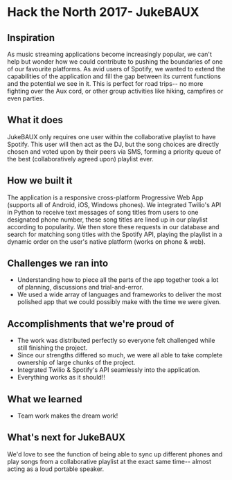 # Hack the North 2017- JukeBAUX

## Inspiration
As music streaming applications become increasingly popular, we can't help but wonder how we could contribute to pushing the boundaries of one of our favourite platforms. As avid users of Spotify, we wanted to extend the capabilities of the application and fill the gap between its current functions and the potential we see in it. This is perfect for road trips-- no more fighting over the Aux cord, or other group activities like hiking, campfires or even parties.

## What it does
JukeBAUX only requires one user within the collaborative playlist to have Spotify. This user will then act as the DJ, but the song choices are directly chosen and voted upon by their peers via SMS, forming a priority queue of the best (collaboratively agreed upon) playlist ever. 

## How we built it
The application is a responsive cross-platform Progressive Web App (supports all of Android, iOS, Windows phones). We integrated Twilio's API in Python to receive text messages of song titles from users to one designated phone number, these song titles are lined up in our playlist according to popularity. We then store these requests in our database and search for matching song titles with the Spotify API, playing the playlist in a dynamic order on the user's native platform (works on phone & web).

## Challenges we ran into
- Understanding how to piece all the parts of the app together took a lot of planning, discussions and trial-and-error.
- We used a wide array of languages and frameworks to deliver the most polished app that we could possibly make with the time we were given.

## Accomplishments that we're proud of
- The work was distributed perfectly so everyone felt challenged while still finishing the project.
- Since our strengths differed so much, we were all able to take complete ownership of large chunks of the project.
- Integrated Twilio & Spotify's API seamlessly into the application.
- Everything works as it should!!

## What we learned
- Team work makes the dream work! 

## What's next for JukeBAUX
We'd love to see the function of being able to sync up different phones and play songs from a collaborative playlist at the exact same time-- almost acting as a loud portable speaker.
